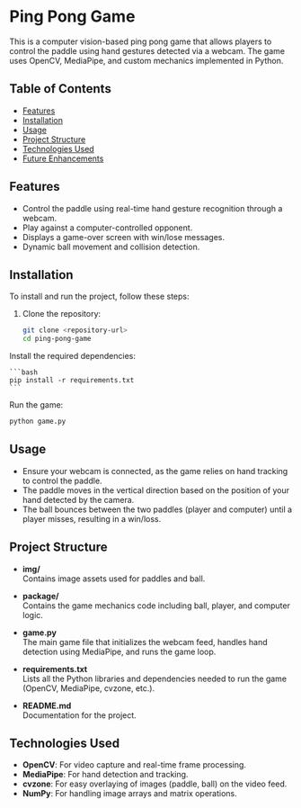 # Ping Pong Game

This is a computer vision-based ping pong game that allows players to control the paddle using hand gestures detected via a webcam. The game uses OpenCV, MediaPipe, and custom mechanics implemented in Python.

## Table of Contents
- [Features](#features)
- [Installation](#installation)
- [Usage](#usage)
- [Project Structure](#project-structure)
- [Technologies Used](#technologies-used)
- [Future Enhancements](#future-enhancements)

## Features
- Control the paddle using real-time hand gesture recognition through a webcam.
- Play against a computer-controlled opponent.
- Displays a game-over screen with win/lose messages.
- Dynamic ball movement and collision detection.
  
## Installation
To install and run the project, follow these steps:

1. Clone the repository:
   ```bash
   git clone <repository-url>
   cd ping-pong-game
   ```
Install the required dependencies:

    ```bash
    pip install -r requirements.txt
    ```
Run the game:

  ```bash
  python game.py
  ```
## Usage
- Ensure your webcam is connected, as the game relies on hand tracking to control the paddle.
- The paddle moves in the vertical direction based on the position of your hand detected by the camera.
- The ball bounces between the two paddles (player and computer) until a player misses, resulting in a win/loss.

## Project Structure
- **img/**  
  Contains image assets used for paddles and ball.

- **package/**  
  Contains the game mechanics code including ball, player, and computer logic.

- **game.py**  
  The main game file that initializes the webcam feed, handles hand detection using MediaPipe, and runs the game loop.

- **requirements.txt**  
  Lists all the Python libraries and dependencies needed to run the game (OpenCV, MediaPipe, cvzone, etc.).

- **README.md**  
  Documentation for the project.

## Technologies Used
- **OpenCV**: For video capture and real-time frame processing.
- **MediaPipe**: For hand detection and tracking.
- **cvzone**: For easy overlaying of images (paddle, ball) on the video feed.
- **NumPy**: For handling image arrays and matrix operations.
